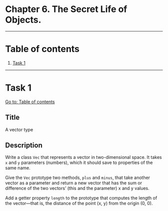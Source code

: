 # Chapter 6. The Secret Life of Objects.

---

# Table of contents

1. [Task 1](#task-1)

---

# Task 1

[Go to: Table of contents](#table-of-contents)

## Title

A vector type

## Description

Write a class `Vec` that represents a vector in two-dimensional space. It takes `x` and `y` parameters (numbers), which it should save to properties of the same name.

Give the `Vec` prototype two methods, `plus` and `minus`, that take another vector as a parameter and return a new vector that has the sum or difference of the two vectors’ (this and the parameter) x and y values.

Add a getter property `length` to the prototype that computes the length of the vector—that is, the distance of the point (x, y) from the origin (0, 0).
